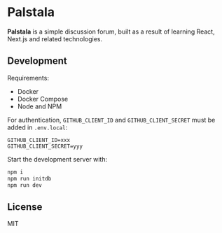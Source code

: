 # Palstala

**Palstala** is a simple discussion forum, built as a result of learning React, Next.js and related technologies.

## Development

Requirements:

* Docker
* Docker Compose
* Node and NPM

For authentication, `GITHUB_CLIENT_ID` and `GITHUB_CLIENT_SECRET` must be added in `.env.local`:

```dotenv
GITHUB_CLIENT_ID=xxx
GITHUB_CLIENT_SECRET=yyy
```

Start the development server with:

```bash
npm i
npm run initdb
npm run dev
```

## License

MIT
